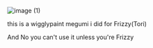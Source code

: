 ![image (1)](https://github.com/user-attachments/assets/8e77de6d-92ea-4ea3-bdfe-c735f939965b)

<p>this is a wigglypaint megumi i did for Frizzy(Tori)</p>
<p>And No you can't use it unless you're Frizzy </p>

<!--
**G0J0SATORU/G0J0SATORU** is a ✨ _special_ ✨ repository because its `README.md` (this file) appears on your GitHub profile.

Here are some ideas to get you started:

- 🔭 I’m currently working on ...
- 🌱 I’m currently learning ...
- 👯 I’m looking to collaborate on ...
- 🤔 I’m looking for help with ...
- 💬 Ask me about ...
- 📫 How to reach me: ...
- 😄 Pronouns: ...
- ⚡ Fun fact: ...
-->
